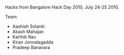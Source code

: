 Hacks from Bangalore Hack Day 2010, July 24-25 2010.

Team:

* Aashish Solanki
* Akash Mahajan
* Karthik Rao
* Kiran Jonnalagadda
* Pradeep Banavara
